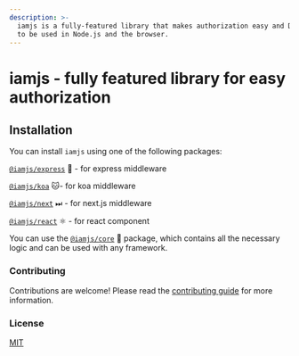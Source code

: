 ```yaml
---
description: >-
  iamjs is a fully-featured library that makes authorization easy and Designed
  to be used in Node.js and the browser.
---
```


# iamjs - fully featured library for easy authorization

## Installation

You can install `iamjs` using one of the following packages:

[`@iamjs/express`](broken-reference) 🚀 - for express middleware

[`@iamjs/koa`](broken-reference) 🐱‍- for koa middleware

[`@iamjs/next`](broken-reference) ⏭ - for next.js middleware

[`@iamjs/react`](broken-reference) ⚛️ - for react component

You can use the [`@iamjs/core`](broken-reference) 🧠 package, which contains all the necessary logic and can be used with any framework.

### Contributing

Contributions are welcome! Please read the [contributing guide](../CONTRIBUTING.md) for more information.

### License

[MIT](../LICENSE)
